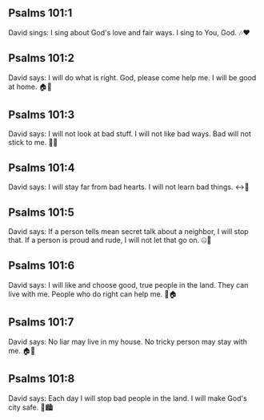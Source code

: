 ## Psalms 101:1
David sings: I sing about God's love and fair ways. I sing to You, God. 🎶❤️
## Psalms 101:2
David says: I will do what is right. God, please come help me. I will be good at home. 🏠🙏
## Psalms 101:3
David says: I will not look at bad stuff. I will not like bad ways. Bad will not stick to me. 🚫👀
## Psalms 101:4
David says: I will stay far from bad hearts. I will not learn bad things. ↔️🚫
## Psalms 101:5
David says: If a person tells mean secret talk about a neighbor, I will stop that. If a person is proud and rude, I will not let that go on. 🤐🚫
## Psalms 101:6
David says: I will like and choose good, true people in the land. They can live with me. People who do right can help me. 🙂🏠
## Psalms 101:7
David says: No liar may live in my house. No tricky person may stay with me. 🏠🚫
## Psalms 101:8
David says: Each day I will stop bad people in the land. I will make God's city safe. 🌅🏙️
